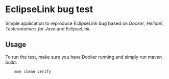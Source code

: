 [//]: # ' Copyright (c) 2025 Oracle and/or its affiliates.                         '
[//]: # '                                                                          '
[//]: # ' Licensed under the Apache License, Version 2.0 (the "License")           '
[//]: # ' you may not use this file except in compliance with the License.         '
[//]: # ' You may obtain a copy of the License at                                  '
[//]: # '                                                                          '
[//]: # '     http://www.apache.org/licenses/LICENSE-2.0                           '
[//]: # '                                                                          '
[//]: # ' Unless required by applicable law or agreed to in writing, software      '
[//]: # ' distributed under the License is distributed on an "AS IS" BASIS,        '
[//]: # ' WITHOUT WARRANTIES OR CONDITIONS OF ANY KIND, either express or implied. '
[//]: # ' See the License for the specific language governing permissions and      '
[//]: # ' limitations under the License.                                           '

# EclipseLink bug test

Simple application to reproduce EclipseLink bug based on _Docker_, _Helidon_, _Testcontainers for Java_
and _EclipseLink_.

## Usage

To run the test, make sure you have Docker running and simply run maven build:
```
    mvn clean verify
```
